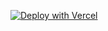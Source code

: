 [![Deploy with Vercel](https://vercel.com/button)](https://vercel.com/new/clone?repository-url=https://github.com/<Davit202088>/ozon-rfbs-next)
